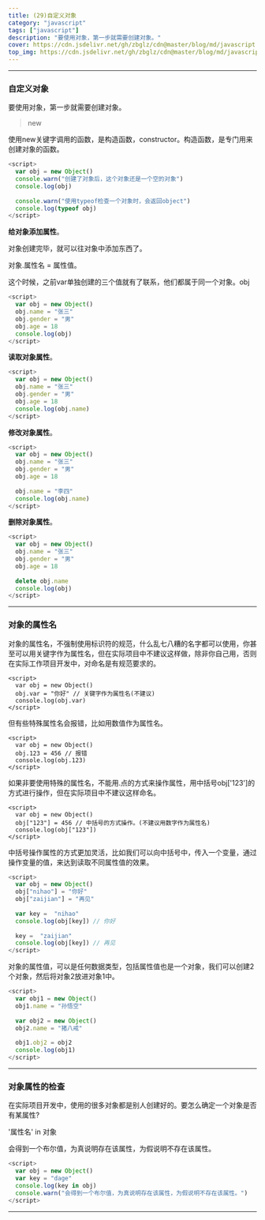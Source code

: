 ```yaml
---
title: (29)自定义对象
category: "javascript"
tags: ["javascript"]
description: "要使用对象，第一步就需要创建对象。"
cover: https://cdn.jsdelivr.net/gh/zbglz/cdn@master/blog/md/javascript.svg
top_img: https://cdn.jsdelivr.net/gh/zbglz/cdn@master/blog/md/javascript.svg
---
```


***

### 自定义对象


要使用对象，第一步就需要创建对象。

> new

使用new关键字调用的函数，是构造函数，constructor。构造函数，是专门用来创建对象的函数。


```js js
<script>
  var obj = new Object()
  console.warn("创建了对象后，这个对象还是一个空的对象")
  console.log(obj)
  
  console.warn("使用typeof检查一个对象时，会返回object")
  console.log(typeof obj)
</script>
```

**给对象添加属性**。

对象创建完毕，就可以往对象中添加东西了。

对象.属性名 = 属性值。

这个时候，之前var单独创建的三个值就有了联系，他们都属于同一个对象。obj


```js js
<script>
  var obj = new Object()
  obj.name = "张三"
  obj.gender = "男"
  obj.age = 18
  console.log(obj)
</script>
```

**读取对象属性**。

```js js
<script>
  var obj = new Object()
  obj.name = "张三"
  obj.gender = "男"
  obj.age = 18
  console.log(obj.name)
</script>
```

**修改对象属性**。

```js js
<script>
  var obj = new Object()
  obj.name = "张三"
  obj.gender = "男"
  obj.age = 18
  
  obj.name = "李四"
  console.log(obj.name)
</script>
```

**删除对象属性**。

```js js
<script>
  var obj = new Object()
  obj.name = "张三"
  obj.gender = "男"
  obj.age = 18
  
  delete obj.name
  console.log(obj)
</script>
```

***

### 对象的属性名

对象的属性名，不强制使用标识符的规范，什么乱七八糟的名字都可以使用，你甚至可以用关键字作为属性名，但在实际项目中不建议这样做，除非你自己用，否则在实际工作项目开发中，对命名是有规范要求的。


    <script>
      var obj = new Object()
      obj.var = "你好" // 关键字作为属性名(不建议)
      console.log(obj.var)
    </script>


但有些特殊属性名会报错，比如用数值作为属性名。


    <script>
      var obj = new Object()
      obj.123 = 456 // 报错
      console.log(obj.123)
    </script>


如果非要使用特殊的属性名，不能用.点的方式来操作属性，用中括号obj['123']的方式进行操作，但在实际项目中不建议这样命名。


    <script>
      var obj = new Object()
      obj["123"] = 456 // 中括号的方式操作。(不建议用数字作为属性名)
      console.log(obj["123"])
    </script>


中括号操作属性的方式更加灵活，比如我们可以向中括号中，传入一个变量，通过操作变量的值，来达到读取不同属性值的效果。


```js js
<script>
  var obj = new Object()
  obj["nihao"] = "你好"
  obj["zaijian"] = "再见"
  
  var key =  "nihao"
  console.log(obj[key]) // 你好
  
  key =  "zaijian"
  console.log(obj[key]) // 再见
</script>
```


对象的属性值，可以是任何数据类型，包括属性值也是一个对象，我们可以创建2个对象，然后将对象2放进对象1中。


```js js
<script>
  var obj1 = new Object()
  obj1.name = "孙悟空"
  
  var obj2 = new Object()
  obj2.name = "猪八戒"
  
  obj1.obj2 = obj2
  console.log(obj1)
</script>
```


***

### 对象属性的检查

在实际项目开发中，使用的很多对象都是别人创建好的。要怎么确定一个对象是否有某属性?

'属性名' in 对象

会得到一个布尔值，为真说明存在该属性，为假说明不存在该属性。


```js js
<script>
  var obj = new Object()
  var key = "dage"
  console.log(key in obj)
  console.warn("会得到一个布尔值，为真说明存在该属性，为假说明不存在该属性。")
</script>
```


***

